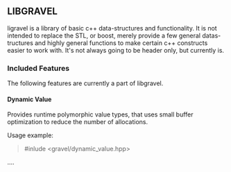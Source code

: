 ## LIBGRAVEL

ligravel is a library of basic c++ data-structures and functionality. It is not intended to replace 
the STL, or boost, merely provide a few general datas-tructures and 
highly general functions to make certain c++ constructs easier to work with.
It's not always going to be header only, but currently is.

### Included Features
The following features are currently a part of libgravel.

#### Dynamic Value

Provides runtime polymorphic value types, that uses small buffer optimization to reduce the number
of allocations. 

Usage example:

> #inlude <gravel/dynamic_value.hpp>
>
....